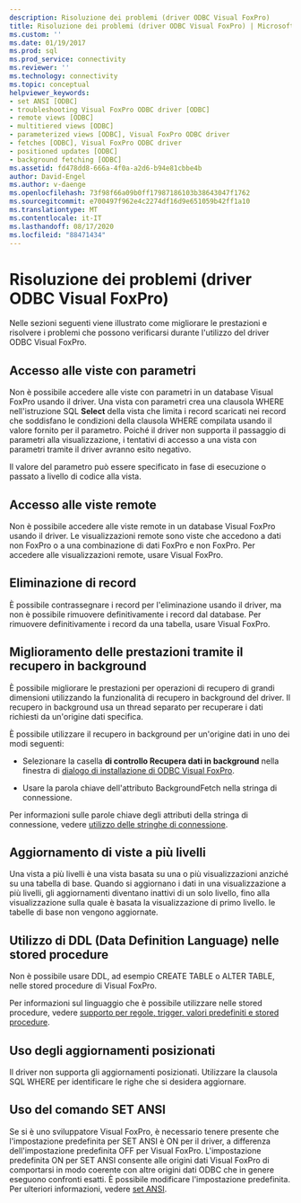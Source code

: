 ```yaml
---
description: Risoluzione dei problemi (driver ODBC Visual FoxPro)
title: Risoluzione dei problemi (driver ODBC Visual FoxPro) | Microsoft Docs
ms.custom: ''
ms.date: 01/19/2017
ms.prod: sql
ms.prod_service: connectivity
ms.reviewer: ''
ms.technology: connectivity
ms.topic: conceptual
helpviewer_keywords:
- set ANSI [ODBC]
- troubleshooting Visual FoxPro ODBC driver [ODBC]
- remote views [ODBC]
- multitiered views [ODBC]
- parameterized views [ODBC], Visual FoxPro ODBC driver
- fetches [ODBC], Visual FoxPro ODBC driver
- positioned updates [ODBC]
- background fetching [ODBC]
ms.assetid: fd478dd8-666a-4f0a-a2d6-b94e81cbbe4b
author: David-Engel
ms.author: v-daenge
ms.openlocfilehash: 73f98f66a09b0ff17987186103b38643047f1762
ms.sourcegitcommit: e700497f962e4c2274df16d9e651059b42ff1a10
ms.translationtype: MT
ms.contentlocale: it-IT
ms.lasthandoff: 08/17/2020
ms.locfileid: "88471434"
---
```

# <a name="troubleshooting-visual-foxpro-odbc-driver"></a>Risoluzione dei problemi (driver ODBC Visual FoxPro)
Nelle sezioni seguenti viene illustrato come migliorare le prestazioni e risolvere i problemi che possono verificarsi durante l'utilizzo del driver ODBC Visual FoxPro.  
  
## <a name="accessing-parameterized-views"></a>Accesso alle viste con parametri  
 Non è possibile accedere alle viste con parametri in un database Visual FoxPro usando il driver. Una vista con parametri crea una clausola WHERE nell'istruzione SQL **Select** della vista che limita i record scaricati nei record che soddisfano le condizioni della clausola WHERE compilata usando il valore fornito per il parametro. Poiché il driver non supporta il passaggio di parametri alla visualizzazione, i tentativi di accesso a una vista con parametri tramite il driver avranno esito negativo.  
  
 Il valore del parametro può essere specificato in fase di esecuzione o passato a livello di codice alla vista.  
  
## <a name="accessing-remote-views"></a>Accesso alle viste remote  
 Non è possibile accedere alle viste remote in un database Visual FoxPro usando il driver. Le visualizzazioni remote sono viste che accedono a dati non FoxPro o a una combinazione di dati FoxPro e non FoxPro. Per accedere alle visualizzazioni remote, usare Visual FoxPro.  
  
## <a name="deleting-records"></a>Eliminazione di record  
 È possibile contrassegnare i record per l'eliminazione usando il driver, ma non è possibile rimuovere definitivamente i record dal database. Per rimuovere definitivamente i record da una tabella, usare Visual FoxPro.  
  
## <a name="increasing-performance-using-background-fetching"></a>Miglioramento delle prestazioni tramite il recupero in background  
 È possibile migliorare le prestazioni per operazioni di recupero di grandi dimensioni utilizzando la funzionalità di recupero in background del driver. Il recupero in background usa un thread separato per recuperare i dati richiesti da un'origine dati specifica.  
  
 È possibile utilizzare il recupero in background per un'origine dati in uno dei modi seguenti:  
  
-   Selezionare la casella **di controllo Recupera dati in background** nella finestra di [dialogo di installazione di ODBC Visual FoxPro](../../odbc/microsoft/odbc-visual-foxpro-setup-dialog-box.md).  
  
-   Usare la parola chiave dell'attributo BackgroundFetch nella stringa di connessione.  
  
 Per informazioni sulle parole chiave degli attributi della stringa di connessione, vedere [utilizzo delle stringhe di connessione](../../odbc/microsoft/using-connection-strings.md).  
  
## <a name="updating-multitiered-views"></a>Aggiornamento di viste a più livelli  
 Una vista a più livelli è una vista basata su una o più visualizzazioni anziché su una tabella di base. Quando si aggiornano i dati in una visualizzazione a più livelli, gli aggiornamenti diventano inattivi di un solo livello, fino alla visualizzazione sulla quale è basata la visualizzazione di primo livello. le tabelle di base non vengono aggiornate.  
  
## <a name="using-data-definition-language-ddl-in-stored-procedures"></a>Utilizzo di DDL (Data Definition Language) nelle stored procedure  
 Non è possibile usare DDL, ad esempio CREATE TABLE o ALTER TABLE, nelle stored procedure di Visual FoxPro.  
  
 Per informazioni sul linguaggio che è possibile utilizzare nelle stored procedure, vedere [supporto per regole, trigger, valori predefiniti e stored procedure](../../odbc/microsoft/support-rules-triggers-defaults-stored-procedures-visual-foxpro-odbc-driver.md).  
  
## <a name="using-positioned-updates"></a>Uso degli aggiornamenti posizionati  
 Il driver non supporta gli aggiornamenti posizionati. Utilizzare la clausola SQL WHERE per identificare le righe che si desidera aggiornare.  
  
## <a name="using-the-set-ansi-command"></a>Uso del comando SET ANSI  
 Se si è uno sviluppatore Visual FoxPro, è necessario tenere presente che l'impostazione predefinita per SET ANSI è ON per il driver, a differenza dell'impostazione predefinita OFF per Visual FoxPro. L'impostazione predefinita ON per SET ANSI consente alle origini dati Visual FoxPro di comportarsi in modo coerente con altre origini dati ODBC che in genere eseguono confronti esatti. È possibile modificare l'impostazione predefinita. Per ulteriori informazioni, vedere [set ANSI](../../odbc/microsoft/set-ansi-command.md).
